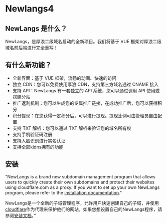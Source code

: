 # Newlangs4

## NewLangs 是什么？

NewLangs，是厚浪二级域名启动的全新项目。我们将基于 VUE 框架对厚浪二级域名前后端进行完全重写！

## 有什么新功能？

- 全新界面：基于 VUE 框架，流畅的动画、快速的访问
- 独立 CDN：您可以免费使用厚浪 CDN，支持第三方域名通过 CNAME 接入
- 支持 API：NewLangs 有一套独立的 API 系统，您可以通过调用 API 使用或搭建分站
- 推广返利机制：您可以生成您的专属推广链接，在成功推广后，您可以获得积分
- 积分提现：在您获得一定积分后，可以进行提现。提现比例可由管理员自由配置
- 支持 TXT 解析：您可以通过 TXT 解析来验证您的域名所有权
- 支持手机验证码注册
- 支持人脸识别进行实名认证
- 支持全部kldns拥有的功能

## 安装
"NewLangs is a brand new subdomain management program that allows users to quickly create their own subdomains and protect their websites using cloudflare.com as a proxy. If you want to set up your own NewLangs program, please refer to the [installation documentation](https://langsteam.feishu.cn/docx/HS8rdVV7roIDWjxJ660cv8j3ntd?from=from_copylink)."

NewLangs是一个全新的子域管理程序，允许用户快速创建自己的子域，并使用[cloudflare](https://cloudflare.com)作为代理来保护他们的网站。如果您想设置自己的NewLangs程序，请参阅[安装文档](https://langsteam.feishu.cn/docx/HS8rdVV7roIDWjxJ660cv8j3ntd?from=from_copylink)。”
